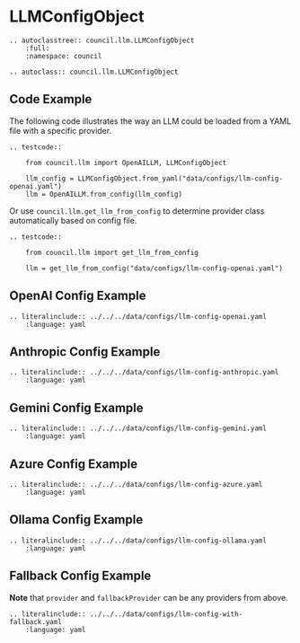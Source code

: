 # LLMConfigObject

```{eval-rst}
.. autoclasstree:: council.llm.LLMConfigObject
    :full:
    :namespace: council

.. autoclass:: council.llm.LLMConfigObject
```

## Code Example

The following code illustrates the way an LLM could be loaded from a YAML file with a specific provider.

```{eval-rst}
.. testcode::

    from council.llm import OpenAILLM, LLMConfigObject
    
    llm_config = LLMConfigObject.from_yaml("data/configs/llm-config-openai.yaml")
    llm = OpenAILLM.from_config(llm_config)
```

Or use `council.llm.get_llm_from_config` to determine provider class automatically based on config file.

```{eval-rst}
.. testcode::

    from council.llm import get_llm_from_config

    llm = get_llm_from_config("data/configs/llm-config-openai.yaml")
```

## OpenAI Config Example

```{eval-rst}
.. literalinclude:: ../../../data/configs/llm-config-openai.yaml
    :language: yaml
```

## Anthropic Config Example

```{eval-rst}
.. literalinclude:: ../../../data/configs/llm-config-anthropic.yaml
    :language: yaml
```

## Gemini Config Example

```{eval-rst}
.. literalinclude:: ../../../data/configs/llm-config-gemini.yaml
    :language: yaml
```

## Azure Config Example

```{eval-rst}
.. literalinclude:: ../../../data/configs/llm-config-azure.yaml
    :language: yaml
```

## Ollama Config Example

```{eval-rst}
.. literalinclude:: ../../../data/configs/llm-config-ollama.yaml
    :language: yaml
```

## Fallback Config Example

**Note** that `provider` and `fallbackProvider` can be any providers from above.

```{eval-rst}
.. literalinclude:: ../../../data/configs/llm-config-with-fallback.yaml
    :language: yaml
```

